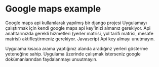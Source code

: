 # Google maps example 
Google maps api kullanılarak yapılmış bir django projesi
Uygulamayı çalıştırmak için kendi google maps api key'inizi almanız gerekiyor. Api anahtarınızda gerekli hizmetleri (yerler matrisi, yol tarifi matrisi, mesafe matrisi) aktifleştirmeniz gerekiyor.
Javascript Api key almayı unutmayın.

Uygulama kısaca arama yaptığınız alanda aradığınz yerleri gösterme yeteneğine sahip.
Uygulama üzerinde çalışmak isterseniz google dokümanlarından faydalanmayı unuutmayın.
